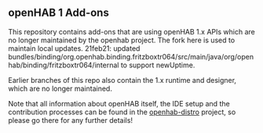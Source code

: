 ## openHAB 1 Add-ons

This repository contains add-ons that are using openHAB 1.x APIs which are no longer maintained by the openhab project.
The fork here is used to maintain local updates.
21feb21: updated bundles/binding/org.openhab.binding.fritzboxtr064/src/main/java/org/openhab/binding/fritzboxtr064/internal to support newUptime.


Earlier branches of this repo also contain the 1.x runtime and designer, which are no longer maintained.

Note that all information about openHAB itself, the IDE setup and the contribution processes can be found in the [openhab-distro](https://github.com/openhab/openhab-distro) project, so please go there for any further details!
